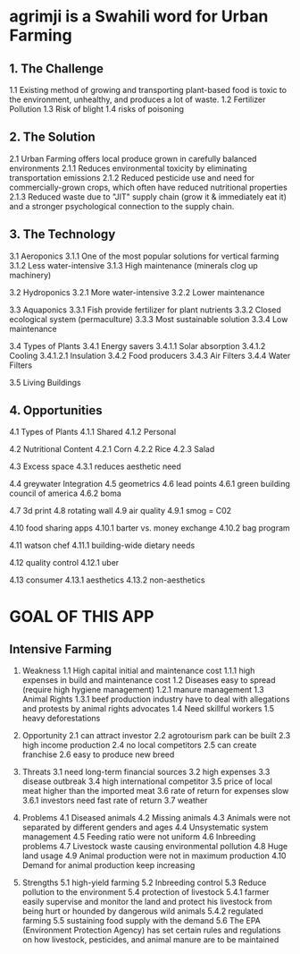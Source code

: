 # agrimji is a Swahili word for Urban Farming
## 1. The Challenge
  1.1 Existing method of growing and transporting plant-based food is toxic to the environment, unhealthy, and produces a lot of waste.
  1.2 Fertilizer Pollution
  1.3 Risk of blight
  1.4 risks of poisoning

## 2. The Solution
  2.1 Urban Farming offers local produce grown in carefully balanced environments
    2.1.1 Reduces environmental toxicity by eliminating transportation emissions
    2.1.2 Reduced pesticide use and need for commercially-grown crops, which often have reduced nutritional properties
    2.1.3 Reduced waste due to "JIT" supply chain (grow it & immediately eat it) and a stronger psychological connection to the supply chain.

## 3. The Technology
  3.1 Aeroponics
    3.1.1 One of the most popular solutions for vertical farming
    3.1.2 Less water-intensive
    3.1.3 High maintenance (minerals clog up machinery)

  3.2 Hydroponics
    3.2.1 More water-intensive
    3.2.2 Lower maintenance

  3.3 Aquaponics
    3.3.1 Fish provide fertilizer for plant nutrients
    3.3.2 Closed ecological system (permaculture)
    3.3.3 Most sustainable solution
    3.3.4 Low maintenance

  3.4 Types of Plants
    3.4.1 Energy savers
      3.4.1.1 Solar absorption
      3.4.1.2 Cooling
        3.4.1.2.1 Insulation
    3.4.2 Food producers
    3.4.3 Air Filters
    3.4.4 Water Filters

  3.5 Living Buildings

## 4. Opportunities
  4.1 Types of Plants
    4.1.1 Shared
    4.1.2 Personal

  4.2 Nutritional Content
    4.2.1 Corn
    4.2.2 Rice
    4.2.3 Salad

  4.3 Excess space
    4.3.1 reduces aesthetic need

  4.4 greywater Integration
  4.5 geometrics
  4.6 lead points
    4.6.1 green building council of america
    4.6.2 boma

  4.7 3d print
  4.8 rotating wall
  4.9 air quality
    4.9.1 smog = C02

  4.10 food sharing apps
    4.10.1 barter vs. money exchange
    4.10.2 bag program

  4.11 watson chef
    4.11.1 building-wide dietary needs

  4.12 quality control
    4.12.1 uber

  4.13 consumer
    4.13.1 aesthetics
    4.13.2 non-aesthetics

# GOAL OF THIS APP
## Intensive Farming
1. Weakness
  1.1 High capital initial and maintenance cost
    1.1.1 high expenses in build and maintenance cost
  1.2 Diseases easy to spread (require high hygiene management)
    1.2.1 manure management
  1.3 Animal Rights
    1.3.1 beef production industry have to deal with allegations and protests by animal rights advocates
  1.4 Need skillful workers
  1.5 heavy deforestations

2. Opportunity
  2.1 can attract investor
  2.2 agrotourism park can be built
  2.3 high income production
  2.4 no local competitors
  2.5 can create franchise
  2.6 easy to produce new breed

3. Threats
  3.1 need long-term financial sources
  3.2 high expenses
  3.3 disease outbreak
  3.4 high international competitor
  3.5 price of local meat higher than the imported meat
  3.6 rate of return for expenses slow
    3.6.1 investors need fast rate of return
  3.7 weather

4. Problems
  4.1 Diseased animals
  4.2 Missing animals
  4.3 Animals were not separated by different genders and ages
  4.4 Unsystematic system management
  4.5 Feeding ratio were not uniform
  4.6 Inbreeding problems
  4.7 Livestock waste causing environmental pollution
  4.8 Huge land usage
  4.9 Animal production were not in maximum production
  4.10 Demand for animal production keep increasing

5. Strengths
  5.1 high-yield farming
  5.2 Inbreeding control
  5.3 Reduce pollution to the environment
  5.4 protection of livestock
    5.4.1 farmer easily supervise and monitor the land and protect his livestock from being hurt or hounded by dangerous wild animals
    5.4.2 regulated farming
  5.5 sustaining food supply with the demand
  5.6 The EPA (Environment Protection Agency) has set certain rules and regulations on how livestock, pesticides, and animal manure are to be maintained
